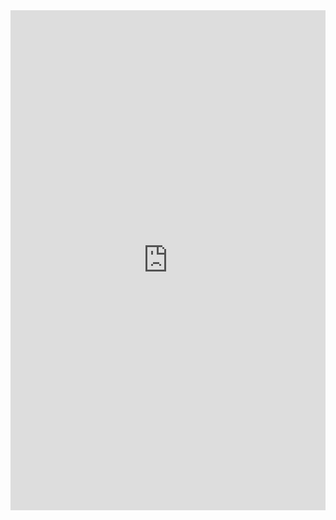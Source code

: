<iframe height="800px" style="width: 100%;" scrolling="no" title="Price Calculator" src="https://codepen.io/qxip/embed/yLEJywN?default-tab=result&theme-id=light&embed-version=2&show-tab-bar=no" frameborder="no" data-show-tab-bar='no' loading="lazy" allowtransparency="true" allowfullscreen="true"></iframe>
